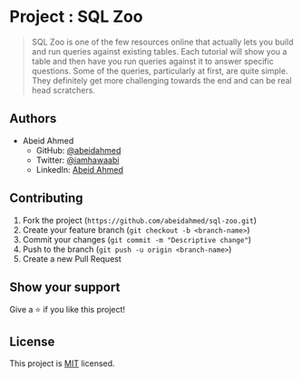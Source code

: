 # Project : SQL Zoo

> SQL Zoo is one of the few resources online that actually lets you build and run queries against existing tables.
Each tutorial will show you a table and then have you run queries against it to answer specific questions. Some of the
queries, particularly at first, are quite simple. They definitely get more challenging towards the end and can be real
head scratchers.

## Authors
- Abeid Ahmed
  - GitHub: [@abeidahmed](https://github.com/abeidahmed)
  - Twitter: [@iamhawaabi](https://twitter.com/iamhawaabi)
  - LinkedIn: [Abeid Ahmed](https://www.linkedin.com/in/abeid-ahmed-b21882172/)

## Contributing

1. Fork the project (`https://github.com/abeidahmed/sql-zoo.git`)
2. Create your feature branch (`git checkout -b <branch-name>`)
3. Commit your changes (`git commit -m "Descriptive change"`)
4. Push to the branch (`git push -u origin <branch-name>`)
5. Create a new Pull Request

## Show your support

Give a :star: if you like this project!

## License

This project is [MIT](https://opensource.org/licenses/MIT) licensed.
